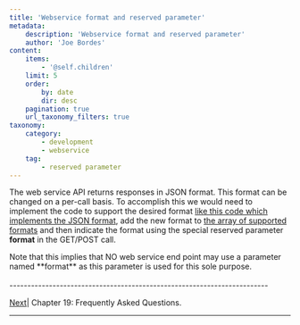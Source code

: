 ```yaml
---
title: 'Webservice format and reserved parameter'
metadata:
    description: 'Webservice format and reserved parameter'
    author: 'Joe Bordes'
content:
    items:
        - '@self.children'
    limit: 5
    order:
        by: date
        dir: desc
    pagination: true
    url_taxonomy_filters: true
taxonomy:
    category:
        - development
        - webservice
    tag:
        - reserved parameter
---
```


The web service API returns responses in JSON format. This format can be changed on a per-call basis. To accomplish this we would need to implement the code to support the desired format [like this code which implements the JSON format](https://github.com/tsolucio/corebos/blob/master/include/Webservices/OperationManagerEnDecode.php), add the new format to [the array of supported formats](https://github.com/tsolucio/corebos/blob/master/include/Webservices/OperationManager.php#L13) and then indicate the format using the special reserved parameter **format** in the GET/POST call.

<div class="notices red"> Note that this implies that NO
web service end point may use a parameter named **format** as this
parameter is used for this sole purpose. </div>


<br>
------------------------------------------------------------------------

[Next](http://localhost/coreBOSDocumentation/configuration-tools/webservice-development/faq)| Chapter 19: Frequently Asked Questions.


------------------------------------------------------------------------